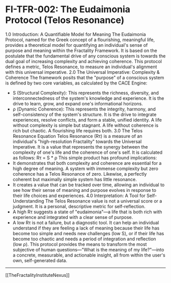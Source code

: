 # FI-TFR-002: The Eudaimonia Protocol (Telos Resonance)
1.0 Introduction: A Quantifiable Model for Meaning
The Eudaimonia Protocol, named for the Greek concept of a flourishing, meaningful life, provides a theoretical model for quantifying an individual's sense of purpose and meaning within the Fractality Framework. It is based on the postulate that the fundamental drive of any conscious system is towards the dual goal of increasing complexity and achieving coherence. This protocol defines a metric, Telos Resonance, to measure an individual's alignment with this universal imperative.
2.0 The Universal Imperative: Complexity & Coherence
The framework posits that the "purpose" of a conscious system is defined by two core variables, as calculated by the CACE Engine:
 * S (Structural Complexity): This represents the richness, diversity, and interconnectedness of the system's knowledge and experience. It is the drive to learn, grow, and expand one's informational horizons.
 * ρ (Dynamic Coherence): This represents the integrity, harmony, and self-consistency of the system's structure. It is the drive to integrate experiences, resolve conflicts, and form a stable, unified identity.
A life without complexity is simple but stagnant. A life without coherence is rich but chaotic. A flourishing life requires both.
3.0 The Telos Resonance Equation
Telos Resonance (Rτ) is a measure of an individual's "high-resolution Fractality" towards the Universal Imperative. It is a value that represents the synergy between the complexity of one's life and the coherence of one's self. It is calculated as follows:
Rτ = S * ρ
This simple product has profound implications:
 * It demonstrates that both complexity and coherence are essential for a high degree of meaning. A system with immense complexity but zero coherence has a Telos Resonance of zero. Likewise, a perfectly coherent but maximally simple system has little resonance.
 * It creates a value that can be tracked over time, allowing an individual to see how their sense of meaning and purpose evolves in response to their life choices and experiences.
4.0 Interpretation: A Tool for Self-Understanding
The Telos Resonance value is not a universal score or a judgment. It is a personal, descriptive metric for self-reflection.
 * A high Rτ suggests a state of "eudaimonia"—a life that is both rich with experience and integrated with a clear sense of purpose.
 * A low Rτ is not a failure, but a diagnostic tool. It can help an individual understand if they are feeling a lack of meaning because their life has become too simple and needs new challenges (low S), or if their life has become too chaotic and needs a period of integration and reflection (low ρ).
This protocol provides the means to transform the most subjective of human questions—"What is the meaning of my life?"—into a concrete, measurable, and actionable insight, all from within the user's own, self-generated data.

---

[[TheFractalityInstituteNexus]]

